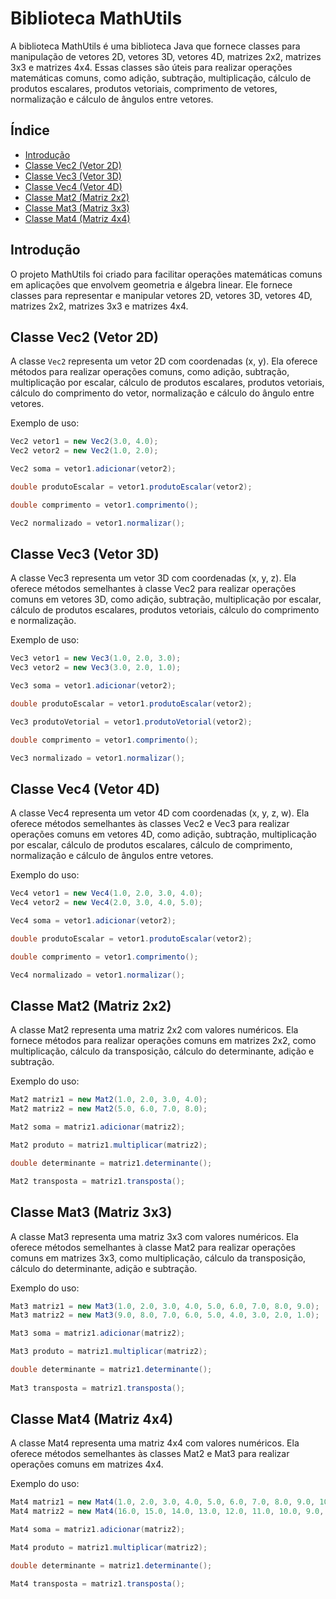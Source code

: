 # Biblioteca MathUtils

A biblioteca MathUtils é uma biblioteca Java que fornece classes para manipulação de vetores 2D, vetores 3D, vetores 4D, matrizes 2x2, matrizes 3x3 e matrizes 4x4. Essas classes são úteis para realizar operações matemáticas comuns, como adição, subtração, multiplicação, cálculo de produtos escalares, produtos vetoriais, comprimento de vetores, normalização e cálculo de ângulos entre vetores.

## Índice

- [Introdução](#introdução)
- [Classe Vec2 (Vetor 2D)](#classe-vec2-vetor-2d)
- [Classe Vec3 (Vetor 3D)](#classe-vec3-vetor-3d)
- [Classe Vec4 (Vetor 4D)](#classe-vec4-vetor-4d)
- [Classe Mat2 (Matriz 2x2)](#classe-mat2-matriz-2x2)
- [Classe Mat3 (Matriz 3x3)](#classe-mat3-matriz-3x3)
- [Classe Mat4 (Matriz 4x4)](#classe-mat4-matriz-4x4)

## Introdução

O projeto MathUtils foi criado para facilitar operações matemáticas comuns em aplicações que envolvem geometria e álgebra linear. Ele fornece classes para representar e manipular vetores 2D, vetores 3D, vetores 4D, matrizes 2x2, matrizes 3x3 e matrizes 4x4.

## Classe Vec2 (Vetor 2D)

A classe `Vec2` representa um vetor 2D com coordenadas (x, y). Ela oferece métodos para realizar operações comuns, como adição, subtração, multiplicação por escalar, cálculo de produtos escalares, produtos vetoriais, cálculo do comprimento do vetor, normalização e cálculo do ângulo entre vetores.

Exemplo de uso:

```java
Vec2 vetor1 = new Vec2(3.0, 4.0);
Vec2 vetor2 = new Vec2(1.0, 2.0);

Vec2 soma = vetor1.adicionar(vetor2);

double produtoEscalar = vetor1.produtoEscalar(vetor2);

double comprimento = vetor1.comprimento();

Vec2 normalizado = vetor1.normalizar();
```

## Classe Vec3 (Vetor 3D)

A classe Vec3 representa um vetor 3D com coordenadas (x, y, z). Ela oferece métodos semelhantes à classe Vec2 para realizar operações comuns em vetores 3D, como adição, subtração, multiplicação por escalar, cálculo de produtos escalares, produtos vetoriais, cálculo do comprimento e normalização.

Exemplo de uso:

````java
Vec3 vetor1 = new Vec3(1.0, 2.0, 3.0);
Vec3 vetor2 = new Vec3(3.0, 2.0, 1.0);

Vec3 soma = vetor1.adicionar(vetor2);

double produtoEscalar = vetor1.produtoEscalar(vetor2);

Vec3 produtoVetorial = vetor1.produtoVetorial(vetor2);

double comprimento = vetor1.comprimento();

Vec3 normalizado = vetor1.normalizar();
````

## Classe Vec4 (Vetor 4D)

A classe Vec4 representa um vetor 4D com coordenadas (x, y, z, w). Ela oferece métodos semelhantes às classes Vec2 e Vec3 para realizar operações comuns em vetores 4D, como adição, subtração, multiplicação por escalar, cálculo de produtos escalares, cálculo de comprimento, normalização e cálculo de ângulos entre vetores.

Exemplo do uso:

````java
Vec4 vetor1 = new Vec4(1.0, 2.0, 3.0, 4.0);
Vec4 vetor2 = new Vec4(2.0, 3.0, 4.0, 5.0);

Vec4 soma = vetor1.adicionar(vetor2);

double produtoEscalar = vetor1.produtoEscalar(vetor2);

double comprimento = vetor1.comprimento();

Vec4 normalizado = vetor1.normalizar();
````

## Classe Mat2 (Matriz 2x2)

A classe Mat2 representa uma matriz 2x2 com valores numéricos. Ela fornece métodos para realizar operações comuns em matrizes 2x2, como multiplicação, cálculo da transposição, cálculo do determinante, adição e subtração.

Exemplo do uso:

````java
Mat2 matriz1 = new Mat2(1.0, 2.0, 3.0, 4.0);
Mat2 matriz2 = new Mat2(5.0, 6.0, 7.0, 8.0);

Mat2 soma = matriz1.adicionar(matriz2);

Mat2 produto = matriz1.multiplicar(matriz2);

double determinante = matriz1.determinante();

Mat2 transposta = matriz1.transposta();
````

## Classe Mat3 (Matriz 3x3)

A classe Mat3 representa uma matriz 3x3 com valores numéricos. Ela oferece métodos semelhantes à classe Mat2 para realizar operações comuns em matrizes 3x3, como multiplicação, cálculo da transposição, cálculo do determinante, adição e subtração.

Exemplo do uso:

````java
Mat3 matriz1 = new Mat3(1.0, 2.0, 3.0, 4.0, 5.0, 6.0, 7.0, 8.0, 9.0);
Mat3 matriz2 = new Mat3(9.0, 8.0, 7.0, 6.0, 5.0, 4.0, 3.0, 2.0, 1.0);

Mat3 soma = matriz1.adicionar(matriz2);

Mat3 produto = matriz1.multiplicar(matriz2);

double determinante = matriz1.determinante();
        
Mat3 transposta = matriz1.transposta();
````

## Classe Mat4 (Matriz 4x4)

A classe Mat4 representa uma matriz 4x4 com valores numéricos. Ela oferece métodos semelhantes às classes Mat2 e Mat3 para realizar operações comuns em matrizes 4x4.

Exemplo do uso:

````java
Mat4 matriz1 = new Mat4(1.0, 2.0, 3.0, 4.0, 5.0, 6.0, 7.0, 8.0, 9.0, 10.0, 11.0, 12.0, 13.0, 14.0, 15.0, 16.0);
Mat4 matriz2 = new Mat4(16.0, 15.0, 14.0, 13.0, 12.0, 11.0, 10.0, 9.0, 8.0, 7.0, 6.0, 5.0, 4.0, 3.0, 2.0, 1.0);

Mat4 soma = matriz1.adicionar(matriz2);

Mat4 produto = matriz1.multiplicar(matriz2);

double determinante = matriz1.determinante();

Mat4 transposta = matriz1.transposta();

````
